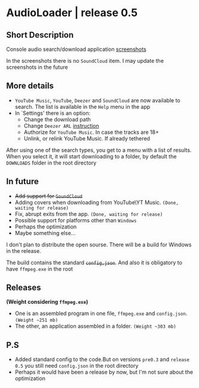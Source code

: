 # AudioLoader | release 0.5
## Short Description
Console audio search/download application
[screenshots](https://imgur.com/a/frMazQv)

In the screenshots there is no `SoundCloud` item. I may update the screenshots in the future

## More details
* `YouTube Music`, `YouTube`, `Deezer` and `SoundCloud` are now available to search. The list is available in the `Help` menu in the app
* In `Settings' there is an option:
  + Change the download path
  + Change `Deezer ARL` [instruction](https://www.dumpmedia.com/deezplus/deezer-arl.html)
  + Authorize for `YouTube Music`. In case the tracks are 18+ 
  + Unlink, or relink YouTube Music. If already tethered



After using one of the search types, you get to a menu with a list of results. When you select it, it will start downloading to a folder, by default the `DOWNLOADS` folder in the root directory

## In future
* ~~Add support for `SoundCloud`~~
* Adding covers when downloading from YouTube\YT Music. `(Done, waiting for release)`
* Fix, abrupt exits from the app. `(Done, waiting for release)`
* Possible support for platforms other than `Windows`
* Perhaps the optimization
* Maybe something else...

I don't plan to distribute the open sourse. There will be a build for Windows in the release.

The build contains the standard ~~`config,json`~~. And also it is obligatory to have `ffmpeg.exe` in the root



## Releases
__(Weight considering `ffmpeg.exe`)__
* One is an assembled program in one file, `ffmpeg.exe` and `config.json`. `(Weight ~251 mb)`
* The other, an application assembled in a folder. `(Weight ~303 mb)`



## P.S
* Added standard config to the code.But on versions `pre0.3` and `release 0.5` you still need `config.json` in the root directory
* Perhaps it would have been a release by now, but I'm not sure about the optimization
